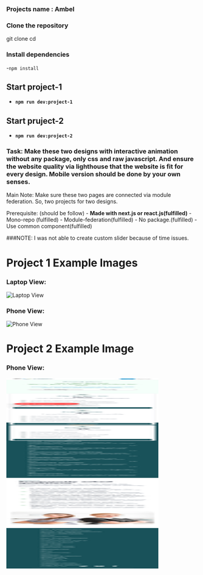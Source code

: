 
### Projects name : Ambel

### Clone the repository
git clone <repository-url>
cd <repository-folder>

### Install dependencies
-`npm install`

## Start project-1
- **`npm run dev:project-1`**
## Start pruject-2
- **`npm run dev:project-2`**

### Task: Make these two designs with interactive animation without any package, only css and raw javascript. And ensure the website quality via lighthouse that the website is fit for every design. Mobile version should be done by your own senses. 

Main Note: Make sure these two pages are connected via module federation. So, two projects for two designs.

Prerequisite: (should be follow)
	- **Made with next.js or react.js(fulfilled)**
	- Mono-repo (fulfilled)
	- Module-federation(fulfilled)
	- No package.(fulfilled)
	- Use common component(fulfilled)

 ###NOTE: I was not able to create custom slider because of time issues.


# Project 1 Example Images

### Laptop View:
<img src="./projects/shared/assets/example/laptopView.png" alt="Laptop View" width="600" height="500">

### Phone View:
<img src="./projects/shared/assets/example/phoneView-1.png" alt="Phone View" width="400" height="500">


# Project 2 Example Image

### Phone View:
<img src="./projects/shared/assets/example/phoneView-2.png" alt="Phone View" width="400" height="500">












